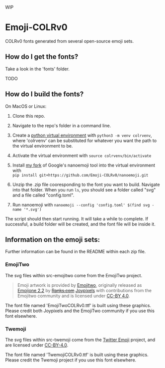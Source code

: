 WIP

# Emoji-COLRv0
COLRv0 fonts generated from several open-source emoji sets.



## How do I get the fonts?

Take a look in the 'fonts' folder. 

TODO


## How do I build the fonts?

On MacOS or Linux:

1. Clone this repo.
2. Navigate to the repo's folder in a command line.
3. Create a [python virtual environment](https://docs.python.org/3/library/venv.html) with `python3 -m venv colrvenv`, where 'colrvenv' can be substituted for whatever you want the path to the virtual environment to be.
4. Activate the virtual environment with `source colrvenv/bin/activate`
5. Install [my fork](https://github.com/Emoji-COLRv0/nanoemoji) of Google's nanoemoji tool into the virtual environment with  
    `pip install git+https://github.com/Emoji-COLRv0/nanoemoji.git`

6. Unzip the .zip file cooresponding to the font you want to build. Navigate into that folder. When you run `ls`, you should see a folder called "svg" and a file called "config.toml".
7. Run nanoemoji with `nanoemoji --config 'config.toml' $(find svg -name '*.svg')`

The script should then start running. It will take a while to complete. If successful, a build folder will be created, and the font file will be inside it.





## Information on the emoji sets:

Further information can be found in the README within each zip file.

### EmojiTwo

The svg files within src-emojitwo come from the EmojiTwo project.

> Emoji artwork is provided by [Emojitwo](https://emojitwo.github.io/), 
> originally released as [Emojione 2.2](https://www.emojione.com) by ~~[Ranks.com](http://www.ranks.com)~~ [Joypixels](https://blog.joypixels.com/emojione-is-now-joypixels/)
> with contributions from the Emojitwo community
> and is licensed under [CC-BY 4.0](https://creativecommons.org/licenses/by/4.0/legalcode).

The font file named 'EmojiTwoCOLRv0.ttf' is built using these graphics.
Please credit both Joypixels and the EmojiTwo community if you use this font elsewhere.


### Twemoji

The svg files within src-twemoji come from the [Twitter Emoji](https://github.com/twitter/twemoji) project, 
and are licensed under [CC-BY-4.0](https://creativecommons.org/licenses/by/4.0/legalcode).

The font file named 'TwemojiCOLRv0.ttf' is built using these graphics.
Please credit the Twemoji project if you use this font elsewhere.



